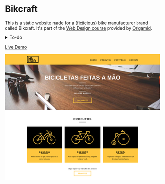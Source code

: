 # Bikcraft

This is a static website made for a (ficticious) bike manufacturer brand called Bikcraft. It's part of the [Web Design course](https://www.origamid.com/curso/web-design-completo/) provided by [Origamid](https://www.origamid.com).

<details>
<summary>To-do</summary>

   - [ ] Initialize npm
   - [ ] Set up a workflow automation with Gulp
      - [ ] Browser-sync
      - [ ] Install and configure linters
      - [ ] Compile SASS on build
      - [ ] Minify CSS and JavaScript
      - [ ] Optimize images
   - [ ] Rewrite stylesheets using a CSS preprocessor (SASS) and CSS methodology (BEM)
   - [ ] Update README
</details>

[Live Demo](https://guilhermeomt.github.io/bikcraft)

[<img src="img/preview.png">
](https://guilhermeomt.github.io/bikcraft)

